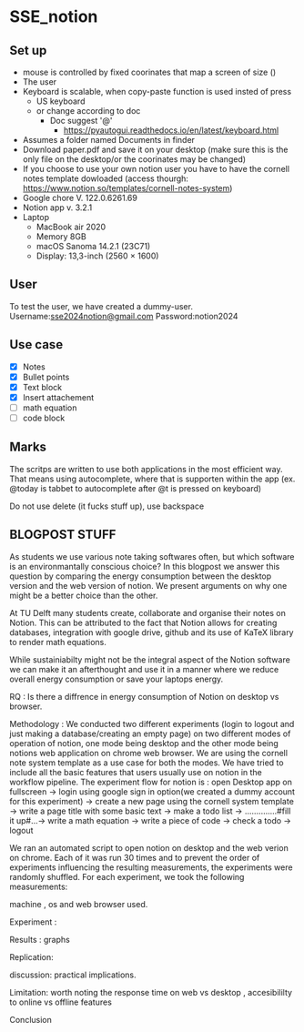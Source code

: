 # SSE_notion

## Set up

- mouse is controlled by fixed coorinates that map a screen of size ()
- The user
- Keyboard is scalable, when copy-paste function is used insted of press
  - US keyboard
  - or change according to doc
    - Doc suggest '@'
      - https://pyautogui.readthedocs.io/en/latest/keyboard.html
- Assumes a folder named Documents in finder
- Download paper.pdf and save it on your desktop (make sure this is the only file on the desktop/or the coorinates may be changed)
- If you choose to use your own notion user you have to have the cornell notes template dowloaded (access thourgh: https://www.notion.so/templates/cornell-notes-system)
- Google chore V. 122.0.6261.69
- Notion app v. 3.2.1
- Laptop
  - MacBook air 2020
  - Memory 8GB
  - macOS Sanoma 14.2.1 (23C71)
  - Display: 13,3-inch (2560 × 1600)

## User

To test the user, we have created a dummy-user.
Username:sse2024notion@gmail.com
Password:notion2024

## Use case

- [x] Notes
- [x] Bullet points
- [x] Text block
- [x] Insert attachement
- [ ] math equation
- [ ] code block

## Marks

The scritps are written to use both applications in the most efficient way. That means using autocomplete, where that is supporten within the app (ex. @today is tabbet to autocomplete after @t is pressed on keyboard)

Do not use delete (it fucks stuff up), use backspace

## BLOGPOST STUFF

As students we use various note taking softwares often, but which software is an environmantally conscious choice? In this blogpost we answer this question by comparing the energy consumption between the desktop version and the web version of notion. We present arguments on why one might be a better choice than the other.

At TU Delft many students create, collaborate and organise their notes on Notion. This can be attributed to the fact that Notion allows for creating databases, integration with google drive, github and its use of KaTeX library to render math equations.

While sustainiabilty might not be the integral aspect of the Notion software we can make it an afterthought and use it in a manner where we reduce overall energy consumption or save your laptops energy.

RQ : Is there a diffrence in energy consumption of Notion on desktop vs browser.

Methodology :
We conducted two different experiments (login to logout and just making a database/creating an empty page) on two different modes of operation of notion, one mode being desktop and the other mode being notions web application on chrome web browser. We are using the cornell note system template as a use case for both the modes. We have tried to include all the basic features that users usually use on notion in the workflow pipeline.
The experiment flow for notion is :
open Desktop app on fullscreen -> login using google sign in option(we created a dummy account for this experiment) -> create a new page using the cornell system template -> write a page title with some basic text -> make a todo list -> ..............#fill it up#...-> write a math equation -> write a piece of code -> check a todo -> logout

We ran an automated script to open notion on desktop and the web verion on chrome.
Each of it was run 30 times and to prevent the order of experiments influencing the resulting measurements, the experiments were randomly shuffled.
For each experiment, we took the following measurements:

machine , os and web browser used.

Experiment :

Results :
graphs

Replication:

discussion:
practical implications.

Limitation:
worth noting the response time on web vs desktop ,
accesibililty to online vs offline features

Conclusion

